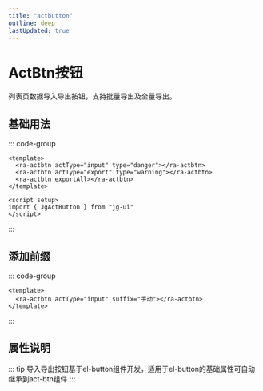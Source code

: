```yaml
---
title: "actbutton"
outline: deep
lastUpdated: true
---
```


# ActBtn按钮

列表页数据导入导出按钮，支持批量导出及全量导出。

## 基础用法

<script setup>
import JgActbtn from '@components/button/src/button.vue'
const propsData = [
  {
    params: "actType",
    desc:"按钮类型",
    paramType:"String<'input' | 'export'>",
    canEmpty:"非必填",
    initValue:"input"
  },
  {
    params: "suffix",
    desc:"按钮前缀",
    paramType:"String",
    canEmpty:"非必填",
    initValue:"-"
  },
  {
    params: "exportAll",
    desc:"导出全部",
    paramType:"Boolean",
    canEmpty:"非必填",
    initValue:"-"
  }
]

</script>

<ra-actbtn actType="input" type="danger"></ra-actbtn>
<ra-actbtn actType="export" type="warning"></ra-actbtn>
<ra-actbtn exportAll ></ra-actbtn>

::: code-group

```vue [javascript]
<template>
  <ra-actbtn actType="input" type="danger"></ra-actbtn>
  <ra-actbtn actType="export" type="warning"></ra-actbtn>
  <ra-actbtn exportAll></ra-actbtn>
</template>

<script setup>
import { JgActButton } from "jg-ui"
</script>
```

:::

## 添加前缀

<ra-actbtn actType="input" suffix="手动"></ra-actbtn>

::: code-group

```vue [javascript]
<template>
  <ra-actbtn actType="input" suffix="手动"></ra-actbtn>
</template>
```

:::

## 属性说明

::: tip
导入导出按钮基于el-button组件开发，适用于el-button的基础属性可自动继承到act-btn组件
:::

<el-table :data="propsData" stripe>
  <el-table-column prop="params" label="参数"/>
  <el-table-column prop="desc" label="说明"/>
  <el-table-column prop="paramType" label="类型" width="200"/>
  <el-table-column prop="canEmpty" label="是否必填" />
  <el-table-column prop="initValue" label="默认值" />
</el-table>
